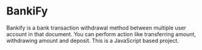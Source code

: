 # BankiFy
Bankify is a bank transaction withdrawal method between multiple user account in that document. You can perform action like transferring amount, withdrawing amount and deposit. This is a JavaScript based project.
